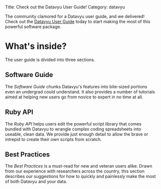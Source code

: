 Title: Check out the Datavyu User Guide!
Category: datavyu

The community clamored for a Datavyu user guide, and we delivered! Check out the [Datavyu User Guide](http://datavyu.org/user-guide/index.html) today to start making the most of this powerful software package.

# What's inside?

The user guide is divided into three sections.

## Software Guide

The *Software Guide* chunks Datavyu's features into bite-sized portions even an undergrad could understand. It also provides a number of tutorials aimed at helping new users go from novice to expert in no time at all.

## Ruby API

The *Ruby API* helps users edit the powerful script library that comes bundled with Datavyu to wrangle complex coding spreadsheets into useable, clean data. We provide just enough detail to allow the brave or intrepid to create their own scripts from scratch.

## Best Practices

The *Best Practices* is a must-read for new and veteran users alike. Drawn from our experience with researchers across the country, this section describes our suggestions for how to quickly and painlessly make the most of both Datavyu and your data.